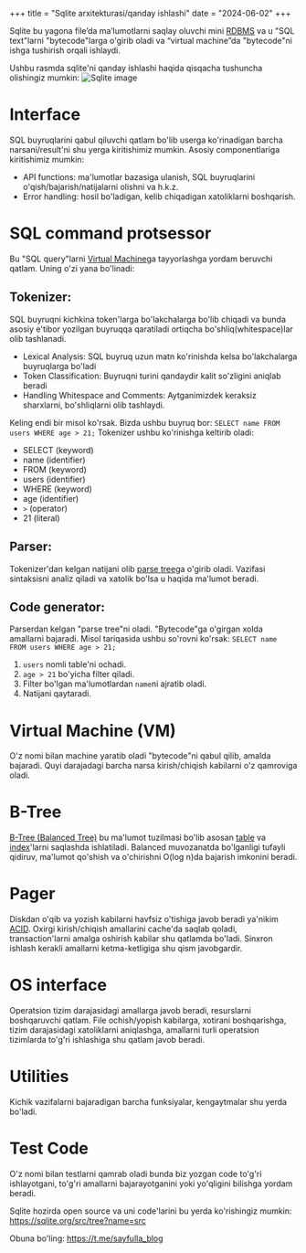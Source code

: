 +++
title = "Sqlite arxitekturasi/qanday ishlashi"
date = "2024-06-02"
+++

Sqlite bu yagona file’da ma’lumotlarni saqlay oluvchi mini [RDBMS](https://en.wikipedia.org/wiki/Relational_database) va u "SQL text"larni "bytecode"larga o'girib oladi va “virtual machine”da "bytecode"ni ishga tushirish orqali ishlaydi.

Ushbu rasmda sqlite'ni qanday ishlashi haqida qisqacha tushuncha olishingiz mumkin:
![Sqlite image](/images/sqlite.png)


# Interface
SQL buyruqlarini qabul qiluvchi qatlam bo'lib userga ko'rinadigan barcha narsani/result'ni shu yerga kiritishimiz mumkin.
Asosiy componentlariga kiritishimiz mumkin:
- API functions: ma'lumotlar bazasiga ulanish, SQL buyruqlarini o'qish/bajarish/natijalarni olishni va h.k.z.
- Error handling: hosil bo'ladigan, kelib chiqadigan xatoliklarni boshqarish.

# SQL command protsessor
Bu "SQL query"larni [Virtual Machine](https://en.wikipedia.org/wiki/Virtual_machine)ga tayyorlashga yordam beruvchi qatlam. Uning o'zi yana bo'linadi:
## Tokenizer: 
SQL buyruqni kichkina token'larga bo'lakchalarga bo'lib chiqadi va bunda asosiy e'tibor yozilgan buyruqqa qaratiladi ortiqcha bo'shliq(whitespace)lar olib tashlanadi.
- Lexical Analysis: SQL buyruq uzun matn ko'rinishda kelsa bo'lakchalarga buyruqlarga bo'ladi
- Token Classification: Buyruqni turini qandaydir kalit so'zligini aniqlab beradi
- Handling Whitespace and Comments: Aytganimizdek keraksiz sharxlarni, bo'shliqlarni olib tashlaydi.

Keling endi bir misol ko'rsak. Bizda ushbu buyruq bor: `SELECT name FROM users WHERE age > 21;`
Tokenizer ushbu ko'rinishga keltirib oladi:
- SELECT (keyword)
- name (identifier)
- FROM (keyword)
- users (identifier)
- WHERE (keyword)
- age (identifier)
- `>` (operator)
- 21 (literal)

## Parser: 
Tokenizer'dan kelgan natijani olib [parse tree](https://en.wikipedia.org/wiki/Parse_tree)ga o'girib oladi. Vazifasi sintaksisni analiz qiladi va xatolik bo'lsa u haqida ma'lumot beradi.

## Code generator: 
Parserdan kelgan "parse tree"ni oladi. "Bytecode"ga o'girgan xolda amallarni bajaradi.
Misol tariqasida ushbu so'rovni ko'rsak: `SELECT name FROM users WHERE age > 21;`
1. `users` nomli table'ni ochadi.
2. `age > 21` bo'yicha filter qiladi.
3. Filter bo'lgan ma'lumotlardan `name`ni ajratib oladi.
4. Natijani qaytaradi.

# Virtual Machine (VM)
O'z nomi bilan machine yaratib oladi "bytecode"ni qabul qilib, amalda bajaradi. Quyi darajadagi barcha narsa kirish/chiqish kabilarni o'z qamroviga oladi.

# B-Tree
[B-Tree (Balanced Tree)](https://en.wikipedia.org/wiki/B-tree) bu ma'lumot tuzilmasi bo'lib asosan [table](https://en.wikipedia.org/wiki/Table_(database)) va [index](https://en.wikipedia.org/wiki/Database_index)'larni saqlashda ishlatiladi. Balanced muvozanatda bo'lganligi tufayli qidiruv, ma'lumot qo'shish va o'chirishni O(log n)da bajarish imkonini beradi.

# Pager
Diskdan o'qib va yozish kabilarni havfsiz o'tishiga javob beradi ya'nikim [ACID](https://en.wikipedia.org/wiki/ACID). Oxirgi kirish/chiqish amallarini cache'da saqlab qoladi, transaction'larni amalga oshirish kabilar shu qatlamda bo'ladi. Sinxron ishlash kerakli amallarni ketma-ketligiga shu qism javobgardir.

# OS interface
Operatsion tizim darajasidagi amallarga javob beradi, resurslarni boshqaruvchi qatlam. File ochish/yopish kabilarga, xotirani boshqarishga, tizim darajasidagi xatoliklarni aniqlashga, amallarni turli operatsion tizimlarda to'g'ri ishlashiga shu qatlam javob beradi.

# Utilities
Kichik vazifalarni bajaradigan barcha funksiyalar, kengaytmalar shu yerda bo'ladi.

# Test Code
O'z nomi bilan testlarni qamrab oladi bunda biz yozgan code to'g'ri ishlayotgani, to'g'ri amallarni bajarayotganini yoki yo'qligini bilishga yordam beradi.


Sqlite hozirda open source va uni code'larini bu yerda ko'rishingiz mumkin: https://sqlite.org/src/tree?name=src

Obuna bo'ling: https://t.me/sayfulla_blog
